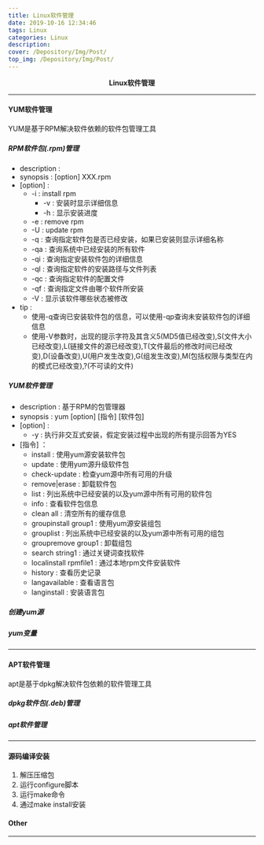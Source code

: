 ```yaml
---
title: Linux软件管理
date: 2019-10-16 12:34:46
tags: Linux
categories: Linux
description: 
cover: /Depository/Img/Post/
top_img: /Depository/Img/Post/
---
```


**<center>Linux软件管理</center>**


---

#### YUM软件管理

YUM是基于RPM解决软件依赖的软件包管理工具

##### RPM软件包(.rpm)管理

* description  : 
* synopsis  :  [option] XXX.rpm
* [option]  :
  * -i  :  install rpm
    * -v  :  安装时显示详细信息
    * -h  :  显示安装进度
  * -e  :  remove rpm
  * -U  :  update rpm
  * -q  :  查询指定软件包是否已经安装，如果已安装则显示详细名称
  * -qa  :  查询系统中已经安装的所有软件
  * -qi  :  查询指定安装软件包的详细信息
  * -ql  :  查询指定软件的安装路径与文件列表
  * -qc  :  查询指定软件的配置文件
  * -qf  :  查询指定文件由哪个软件所安装
  * -V  :  显示该软件哪些状态被修改
* tip :  
  * 使用-q查询已安装软件包的信息，可以使用-qp查询未安装软件包的详细信息
  * 使用-V参数时，出现的提示字符及其含义5(MD5值已经改变),S(文件大小已经改变),L(链接文件的源已经改变),T(文件最后的修改时间已经改变),D(设备改变),U(用户发生改变),G(组发生改变),M(包括权限与类型在内的模式已经改变),?(不可读的文件)

##### YUM软件管理

* description  :  基于RPM的包管理器
* synopsis  :  yum [option] [指令] [软件包]
* [option]  :
  * -y  :  执行非交互式安装，假定安装过程中出现的所有提示回答为YES
* [指令]  ：
  * install  :  使用yum源安装软件包
  * update  :  使用yum源升级软件包
  * check-update  :  检查yum源中所有可用的升级
  * remove|erase  :  卸载软件包
  * list  :  列出系统中已经安装的以及yum源中所有可用的软件包
  * info  :  查看软件包信息
  * clean all  :  清空所有的缓存信息
  * groupinstall group1  :  使用yum源安装组包
  * grouplist  :  列出系统中已经安装的以及yum源中所有可用的组包
  * groupremove group1  :  卸载组包
  * search string1  :  通过关键词查找软件
  * localinstall rpmfile1  :  通过本地rpm文件安装软件
  * history  :  查看历史记录
  * langavailable  :  查看语言包
  * langinstall  :  安装语言包


##### 创建yum源

##### yum变量

---

#### APT软件管理

apt是基于dpkg解决软件包依赖的软件管理工具

##### dpkg软件包(.deb)管理

##### apt软件管理

---

#### 源码编译安装

1. 解压压缩包
2. 运行configure脚本
3. 运行make命令
4. 通过make install安装


#### Other

---